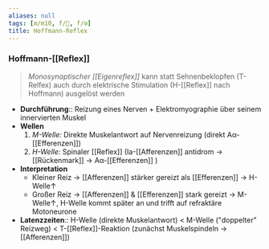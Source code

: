 ```yaml
---
aliases: null
tags: [m/m10, f/🦴, f/⚙️]
title: Hoffmann-Reflex
---
```

### Hoffmann-[[Reflex]] 
> *Monosynaptischer [[Eigenreflex]]* kann statt Sehnenbeklopfen (T-Relfex) auch durch elektrische Stimulation (H-[[Reflex]] nach Hoffmann) ausgelöst werden
- **Durchführung**:: Reizung eines Nerven + Elektromyographie über seinem innervierten Muskel
- **Wellen**
	1. *M-Welle:* Direkte Muskelantwort auf Nervenreizung (direkt Aα-[[Efferenzen]])
	2. *H-Welle:* Spinaler [[Reflex]] (Ia-[[Afferenzen]] antidrom → [[Rückenmark]] → Aα-[[Efferenzen]] )
- **Interpretation**
	- Kleiner Reiz → [[Afferenzen]] stärker gereizt als [[Efferenzen]] → H-Welle↑ 
	- Großer Reiz → [[Afferenzen]] & [[Efferenzen]] stark gereizt → M-Welle↑, H-Welle kommt später an und trifft auf refraktäre Motoneurone
- **Latenzzeiten**:: H-Welle (direkte Muskelantwort) < M-Welle ("doppelter" Reizweg) < T-[[Reflex]]-Reaktion (zunächst Muskelspindeln → [[Afferenzen]])

